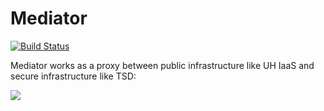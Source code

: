# Mediator
[![Build Status](https://travis-ci.org/uio-bmi/mediator.svg?branch=master)](https://travis-ci.org/uio-bmi/mediator)

Mediator works as a proxy between public infrastructure like UH IaaS and secure infrastructure like TSD:

![](https://habrastorage.org/webt/kw/wm/v1/kwwmv1zlfuns8ioli4vgtf869tw.png)
